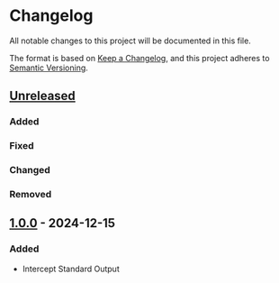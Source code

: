 # Changelog

All notable changes to this project will be documented in this file.

The format is based on [Keep a Changelog](https://keepachangelog.com/en/1.1.0/),
and this project adheres to [Semantic Versioning](https://semver.org/spec/v2.0.0.html).

## [Unreleased]

### Added
### Fixed
### Changed
### Removed


## [1.0.0] - 2024-12-15

### Added
- Intercept Standard Output


[unreleased]: https://github.com/andybezaire/TDDKit/compare/v1.0.0...HEAD
[1.0.0]: https://github.com/andybezaire/TDDKit/releases/tag/v1.0.0
